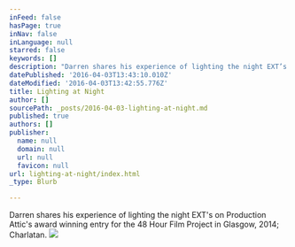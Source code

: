 ```yaml
---
inFeed: false
hasPage: true
inNav: false
inLanguage: null
starred: false
keywords: []
description: "Darren shares his experience of lighting the night EXT’s on Production Attic's award winning entry for the 48 Hour Film Project in Glasgow, 2014; Charlatan."
datePublished: '2016-04-03T13:43:10.010Z'
dateModified: '2016-04-03T13:42:55.776Z'
title: Lighting at Night
author: []
sourcePath: _posts/2016-04-03-lighting-at-night.md
published: true
authors: []
publisher:
  name: null
  domain: null
  url: null
  favicon: null
url: lighting-at-night/index.html
_type: Blurb

---
```

Darren shares his experience of lighting the night EXT's on Production Attic's award winning entry for the 48 Hour Film Project in Glasgow, 2014; Charlatan.
![](https://the-grid-user-content.s3-us-west-2.amazonaws.com/c075d1be-e2c0-4408-acd4-fa4a2515d1af.png)